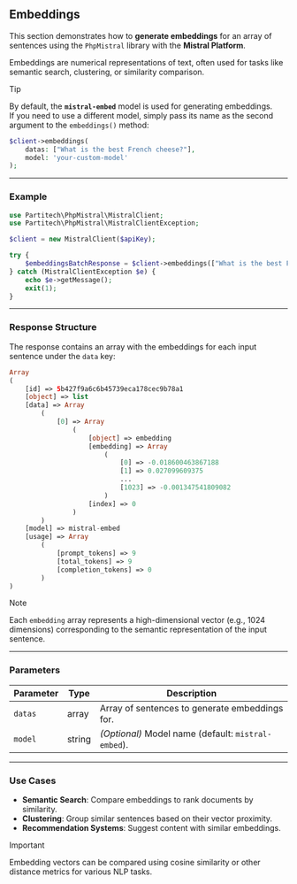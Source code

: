 ## Embeddings

This section demonstrates how to **generate embeddings** for an array of sentences using the `PhpMistral` library with the **Mistral Platform**.

Embeddings are numerical representations of text, often used for tasks like semantic search, clustering, or similarity comparison.

> [!TIP]
> By default, the **`mistral-embed`** model is used for generating embeddings.  
> If you need to use a different model, simply pass its name as the second argument to the `embeddings()` method:

```php
$client->embeddings(
    datas: ["What is the best French cheese?"], 
    model: 'your-custom-model'
);
```

---

### Example

```php
use Partitech\PhpMistral\MistralClient;
use Partitech\PhpMistral\MistralClientException;

$client = new MistralClient($apiKey);

try {
    $embeddingsBatchResponse = $client->embeddings(["What is the best French cheese?"]);
} catch (MistralClientException $e) {
    echo $e->getMessage();
    exit(1);
}
```

---

### Response Structure

The response contains an array with the embeddings for each input sentence under the `data` key:

```php
Array
(
    [id] => 5b427f9a6c6b45739eca178cec9b78a1
    [object] => list
    [data] => Array
        (
            [0] => Array
                (
                    [object] => embedding
                    [embedding] => Array
                        (
                            [0] => -0.018600463867188
                            [1] => 0.027099609375
                            ...
                            [1023] => -0.001347541809082
                        )
                    [index] => 0
                )
        )
    [model] => mistral-embed
    [usage] => Array
        (
            [prompt_tokens] => 9
            [total_tokens] => 9
            [completion_tokens] => 0
        )
)
```

> [!NOTE]
> Each `embedding` array represents a high-dimensional vector (e.g., 1024 dimensions) corresponding to the semantic representation of the input sentence.

---

### Parameters

| Parameter | Type    | Description                                    |
|-----------|---------|------------------------------------------------|
| `datas`   | array   | Array of sentences to generate embeddings for. |
| `model`   | string  | *(Optional)* Model name (default: `mistral-embed`). |

---

### Use Cases

- **Semantic Search**: Compare embeddings to rank documents by similarity.
- **Clustering**: Group similar sentences based on their vector proximity.
- **Recommendation Systems**: Suggest content with similar embeddings.

> [!IMPORTANT]
> Embedding vectors can be compared using cosine similarity or other distance metrics for various NLP tasks.

